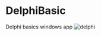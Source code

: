 # DelphiBasic
Delphi basics windows app
![delphi](https://user-images.githubusercontent.com/40443383/189948792-373eb67c-6aa3-46ae-9217-a27d6da58a91.png)

